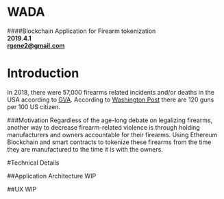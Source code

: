 # WADA
####Blockchain Application for Firearm tokenization <br>
**2019.4.1** <br>
**rgene2@gmail.com**

# Introduction

In 2018, there were 57,000 firearms related incidents and/or deaths in the USA according to [GVA](https://www.gunviolencearchive.org/).
According to [Washington Post](https://www.washingtonpost.com/news/wonk/wp/2018/06/19/there-are-more-guns-than-people-in-the-united-states-according-to-a-new-study-of-global-firearm-ownership/?utm_term=.2e83c51a0b18) 
there are 120 guns per 100 US citizen. 


###Motivation
Regardless of the age-long debate on legalizing firearms, 
 another way to decrease firearm-related violence is through holding manufacturers and owners accountable for their firearms. 
 Using Ethereum Blockchain and smart contracts to tokenize these firearms from the time they are manufactured to the time it is with the owners.
 
 
 
#Technical Details

##Application Architecture
WIP

##UX
WIP